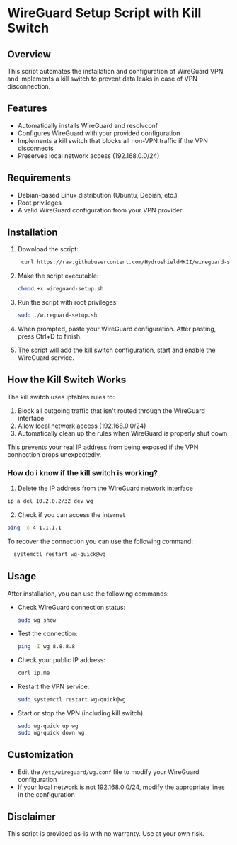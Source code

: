 # WireGuard Setup Script with Kill Switch

## Overview

This script automates the installation and configuration of WireGuard VPN and implements a kill switch to prevent data leaks in case of VPN disconnection.

## Features

- Automatically installs WireGuard and resolvconf
- Configures WireGuard with your provided configuration
- Implements a kill switch that blocks all non-VPN traffic if the VPN disconnects
- Preserves local network access (192.168.0.0/24)

## Requirements

- Debian-based Linux distribution (Ubuntu, Debian, etc.)
- Root privileges
- A valid WireGuard configuration from your VPN provider

## Installation

1. Download the script:
   ```bash 
    curl https://raw.githubusercontent.com/HydroshieldMKII/wireguard-setup/main/wireguard-setup.sh -o wireguard-setup.sh
   ```

2. Make the script executable:
   ```bash
   chmod +x wireguard-setup.sh
   ```

3. Run the script with root privileges:
   ```bash
   sudo ./wireguard-setup.sh
   ```

4. When prompted, paste your WireGuard configuration. After pasting, press Ctrl+D to finish.

5. The script will add the kill switch configuration, start and enable the WireGuard service.

## How the Kill Switch Works

The kill switch uses iptables rules to:
1. Block all outgoing traffic that isn't routed through the WireGuard interface
2. Allow local network access (192.168.0.0/24)
3. Automatically clean up the rules when WireGuard is properly shut down

This prevents your real IP address from being exposed if the VPN connection drops unexpectedly.

### How do i know if the kill switch is working?

1. Delete the IP address from the WireGuard network interface
  ```bash
  ip a del 10.2.0.2/32 dev wg
  ```
2. Check if you can access the internet
  ```bash
  ping -c 4 1.1.1.1
  ```

To recover the connection you can use the following command:
  ```bash
    systemctl restart wg-quick@wg
  ```

## Usage

After installation, you can use the following commands:

- Check WireGuard connection status:
  ```bash
  sudo wg show
  ```

- Test the connection:
  ```bash
  ping -I wg 8.8.8.8
  ```

- Check your public IP address:
  ```bash
  curl ip.me
  ```

- Restart the VPN service:
  ```bash
  sudo systemctl restart wg-quick@wg
  ```

- Start or stop the VPN (including kill switch):
  ```bash
  sudo wg-quick up wg
  sudo wg-quick down wg
  ```

## Customization

- Edit the `/etc/wireguard/wg.conf` file to modify your WireGuard configuration
- If your local network is not 192.168.0.0/24, modify the appropriate lines in the configuration

## Disclaimer

This script is provided as-is with no warranty. Use at your own risk.
